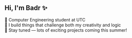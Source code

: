 ## Hi, I'm Badr ✨  
🧠 Computer Engineering student at UTC<br/>
🌌 I build things that challenge both my creativity and logic<br/>
💫 Stay tuned — lots of exciting projects coming this summer!<br/>
